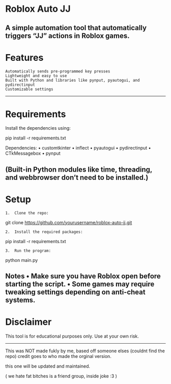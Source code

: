 # Roblox Auto JJ

A simple automation tool that automatically triggers “JJ” actions in Roblox games.
---

# Features

	Automatically sends pre-programmed key presses
	Lightweight and easy to use
	Built with Python and libraries like pynput, pyautogui, and pydirectinput
	Customizable settings
---
# Requirements

Install the dependencies using:

pip install -r requirements.txt

Dependencies:
	•	customtkinter
	•	inflect
	•	pyautogui
	•	pydirectinput
	•	CTkMessagebox
	•	pynput

(Built-in Python modules like time, threading, and webbrowser don’t need to be installed.)
---

# Setup
	1.	Clone the repo:

git clone https://github.com/yourusername/roblox-auto-jj.git

	2.	Install the required packages:

pip install -r requirements.txt

	3.	Run the program:

python main.py

Notes
	•	Make sure you have Roblox open before starting the script.
	•	Some games may require tweaking settings depending on anti-cheat systems.
---
 # Disclaimer

This tool is for educational purposes only.
Use at your own risk.

---

This was NOT made fukly by me, based off someone elses (couldnt find the repo) 
credit goes to who made the orginal version. 

this one will be updated and maintained.

( we hate fat bitches is a friend group, inside joke :3 )